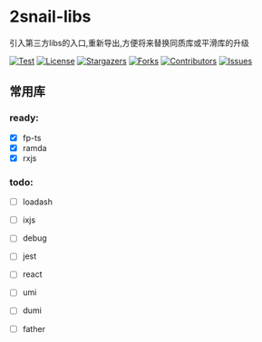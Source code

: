 # 2snail-libs

引入第三方libs的入口,重新导出,方便将来替换同质库或平滑库的升级

[![Test][test-shield]][test-url]
[![License][license-shield]][license-url]
[![Stargazers][stars-shield]][stars-url]
[![Forks][forks-shield]][forks-url]
[![Contributors][contributors-shield]][contributors-url]
[![Issues][issues-shield]][issues-url]

## 常用库

### ready:

- [x] fp-ts
- [x] ramda
- [x] rxjs

### todo:

- [ ] loadash
- [ ] ixjs

- [ ] debug

- [ ] jest

- [ ] react

- [ ] umi
- [ ] dumi
- [ ] father




<!-- MARKDOWN LINKS & IMAGES -->
<!-- https://github.com/2snail/libs -->
[test-shield]: https://github.com/2snail/libs/workflows/test/badge.svg
[test-url]: https://github.com/2snail/libs/actions
[license-shield]: https://img.shields.io/github/license/2snail/libs.svg?style=flat-square
[license-url]: https://github.com/2snail/libs/blob/master/LICENSE
[stars-shield]: https://img.shields.io/github/stars/2snail/libs.svg?style=flat-square
[stars-url]: https://github.com/2snail/libs/stargazers
[forks-shield]: https://img.shields.io/github/forks/2snail/libs.svg?style=flat-square
[forks-url]: https://github.com/2snail/libs/network/members
[contributors-shield]: https://img.shields.io/github/contributors/2snail/libs.svg?style=flat-square
[contributors-url]: https://github.com/2snail/libs/graphs/contributors
[issues-shield]: https://img.shields.io/github/issues/2snail/libs.svg?style=flat-square
[issues-url]: https://github.com/2snail/libs/issues

[product-screenshot]: images/screenshot.png
